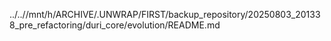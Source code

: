 ../..//mnt/h/ARCHIVE/.UNWRAP/FIRST/backup_repository/20250803_201338_pre_refactoring/duri_core/evolution/README.md